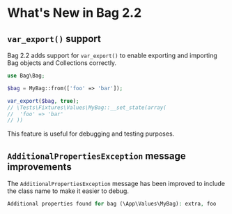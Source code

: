 # What's New in Bag 2.2

## `var_export()` support

Bag 2.2 adds support for `var_export()` to enable exporting and importing Bag objects and Collections correctly. 

```php
use Bag\Bag;

$bag = MyBag::from(['foo' => 'bar']);

var_export($bag, true); 
// \Tests\Fixtures\Values\MyBag::__set_state(array(
//  'foo' => 'bar'
// ))
```

This feature is useful for debugging and testing purposes.

## `AdditionalPropertiesException` message improvements

The `AdditionalPropertiesException` message has been improved to include the class name to make it easier to debug.

```php
Additional properties found for bag (\App\Values\MyBag): extra, foo
```


